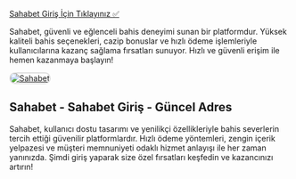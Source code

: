 <a href="https://shorto.link/iijTa">Sahabet Giriş İçin Tıklayınız ✅</a>

<p>Sahabet, güvenli ve eğlenceli bahis deneyimi sunan bir platformdur. Yüksek kaliteli bahis seçenekleri, cazip bonuslar ve hızlı ödeme işlemleriyle kullanıcılarına kazanç sağlama fırsatları sunuyor. Hızlı ve güvenli erişim ile hemen kazanmaya başlayın!</p>

<a href="https://shorto.link/iijTa" title="Sahabet">
  <img src="https://i.ibb.co/MkY55wf/photo-2025-01-15-16-52-46.jpg" alt="Sahabet" style="max-width: 100%; border: 2px solid #ddd; border-radius: 10px;">
</a>

<h2>Sahabet - Sahabet Giriş - Güncel Adres</h2>

<p>Sahabet, kullanıcı dostu tasarımı ve yenilikçi özellikleriyle bahis severlerin tercih ettiği güvenilir platformlardır. Hızlı ödeme yöntemleri, zengin içerik yelpazesi ve müşteri memnuniyeti odaklı hizmet anlayışı ile her zaman yanınızda. Şimdi giriş yaparak size özel fırsatları keşfedin ve kazancınızı artırın!</p>
